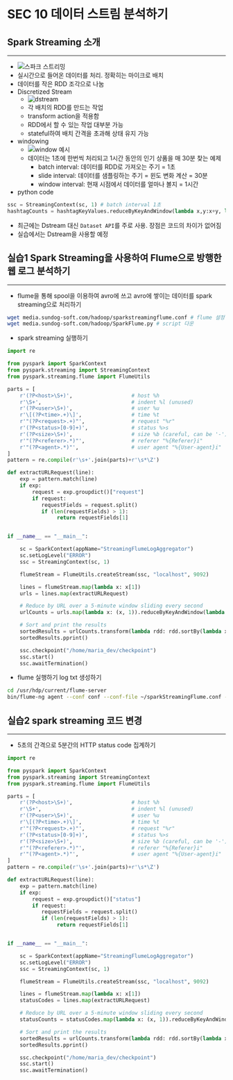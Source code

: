# SEC 10 데이터 스트림 분석하기

## Spark Streaming 소개

---

- ![스파크 스트리밍](https://spark.apache.org/docs/latest/img/streaming-arch.png)
- 실시간으로 들어온 데이터를 처리. 정확히는 마이크로 배치
- 데이터를 작은 RDD 조각으로 나눔
- Discretized Stream
  - ![dstream](https://i2.wp.com/techvidvan.com/tutorials/wp-content/uploads/sites/2/2019/11/Apache-Spark-Dstream-01.jpg?fit=1200%2C628&ssl=1)
  - 각 배치의 RDD를 만드는 작업
  - transform action을 적용함
  - RDD에서 할 수 있는 작업 대부분 가능
  - stateful하여 배치 간격을 초과해 상태 유지 가능
- windowing
  - ![window 예시](https://prateekvjoshi.files.wordpress.com/2015/11/2-windowed-processing.png)
  - 데이터는 1초에 한번씩 처리되고 1시간 동안의 인기 상품을 매 30분 찾는 예제
    - batch interval: 데이터를 RDD로 가져오는 주기 = 1초
    - slide interval: 데이터를 샘플링하는 주기 = 윈도 변화 계산 = 30분
    - window interval: 현재 시점에서 데이터를 얼마나 볼지 = 1시간
- python code

```python
ssc = StreamingContext(sc, 1) # batch interval 1초
hashtagCounts = hashtagKeyValues.reduceByKeyAndWindow(lambda x,y:x+y, lambda x,y: x-y, 300 , 1) # slide 1초 window 5분
```

- 최근에는 Dstream 대신 `Dataset API`를 주로 사용. 장점은 코드의 차이가 없어짐
- 실습에서는 Dstream을 사용할 예정


## 실습1 Spark Streaming을 사용하여 Flume으로 방행한 웹 로그 분석하기

---

- flume을 통해 spool을 이용하여 avro에 쓰고 avro에 쌓이는 데이터를 spark streaming으로 처리하기

```bash
wget media.sundog-soft.com/hadoop/sparkstreamingflume.conf # flume 설정 avro 9002에 출력함
wget media.sundog-soft.com/hadoop/SparkFlume.py # script 다운
```

- spark streaming 실행하기 

```python
import re

from pyspark import SparkContext
from pyspark.streaming import StreamingContext
from pyspark.streaming.flume import FlumeUtils

parts = [
    r'(?P<host>\S+)',                   # host %h
    r'\S+',                             # indent %l (unused)
    r'(?P<user>\S+)',                   # user %u
    r'\[(?P<time>.+)\]',                # time %t
    r'"(?P<request>.+)"',               # request "%r"
    r'(?P<status>[0-9]+)',              # status %>s
    r'(?P<size>\S+)',                   # size %b (careful, can be '-')
    r'"(?P<referer>.*)"',               # referer "%{Referer}i"
    r'"(?P<agent>.*)"',                 # user agent "%{User-agent}i"
]
pattern = re.compile(r'\s+'.join(parts)+r'\s*\Z')

def extractURLRequest(line):
    exp = pattern.match(line)
    if exp:
        request = exp.groupdict()["request"]
        if request:
           requestFields = request.split()
           if (len(requestFields) > 1):
                return requestFields[1]


if __name__ == "__main__":

    sc = SparkContext(appName="StreamingFlumeLogAggregator")
    sc.setLogLevel("ERROR")
    ssc = StreamingContext(sc, 1)

    flumeStream = FlumeUtils.createStream(ssc, "localhost", 9092)

    lines = flumeStream.map(lambda x: x[1])
    urls = lines.map(extractURLRequest)

    # Reduce by URL over a 5-minute window sliding every second
    urlCounts = urls.map(lambda x: (x, 1)).reduceByKeyAndWindow(lambda x, y: x + y, lambda x, y : x - y, 300, 1)

    # Sort and print the results
    sortedResults = urlCounts.transform(lambda rdd: rdd.sortBy(lambda x: x[1], False))
    sortedResults.pprint()

    ssc.checkpoint("/home/maria_dev/checkpoint")
    ssc.start()
    ssc.awaitTermination()
```

- flume 실행하기 log txt 생성하기

```bash
cd /usr/hdp/current/flume-server
bin/flume-ng agent --conf conf --conf-file ~/sparkStreamingFlume.conf --name a1
```

## 실습2 spark streaming 코드 변경

---

- 5초의 간격으로 5분간의 HTTP status code 집계하기

```python
import re

from pyspark import SparkContext
from pyspark.streaming import StreamingContext
from pyspark.streaming.flume import FlumeUtils

parts = [
    r'(?P<host>\S+)',                   # host %h
    r'\S+',                             # indent %l (unused)
    r'(?P<user>\S+)',                   # user %u
    r'\[(?P<time>.+)\]',                # time %t
    r'"(?P<request>.+)"',               # request "%r"
    r'(?P<status>[0-9]+)',              # status %>s
    r'(?P<size>\S+)',                   # size %b (careful, can be '-')
    r'"(?P<referer>.*)"',               # referer "%{Referer}i"
    r'"(?P<agent>.*)"',                 # user agent "%{User-agent}i"
]
pattern = re.compile(r'\s+'.join(parts)+r'\s*\Z')

def extractURLRequest(line):
    exp = pattern.match(line)
    if exp:
        request = exp.groupdict()["status"]
        if request:
           requestFields = request.split()
           if (len(requestFields) > 1):
                return requestFields[1]


if __name__ == "__main__":

    sc = SparkContext(appName="StreamingFlumeLogAggregator")
    sc.setLogLevel("ERROR")
    ssc = StreamingContext(sc, 1)

    flumeStream = FlumeUtils.createStream(ssc, "localhost", 9092)

    lines = flumeStream.map(lambda x: x[1])
    statusCodes = lines.map(extractURLRequest)

    # Reduce by URL over a 5-minute window sliding every second
    statusCounts = statusCodes.map(lambda x: (x, 1)).reduceByKeyAndWindow(lambda x, y: x + y, lambda x, y : x - y, 300, 5)

    # Sort and print the results
    sortedResults = urlCounts.transform(lambda rdd: rdd.sortBy(lambda x: x[1], False))
    sortedResults.pprint()

    ssc.checkpoint("/home/maria_dev/checkpoint")
    ssc.start()
    ssc.awaitTermination()
```